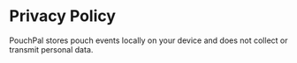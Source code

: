 # Privacy Policy
PouchPal stores pouch events locally on your device and does not collect or transmit personal data.
